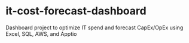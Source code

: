 # it-cost-forecast-dashboard
Dashboard project to optimize IT spend and forecast CapEx/OpEx using Excel, SQL, AWS, and Apptio
